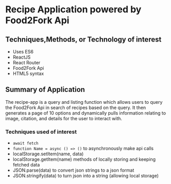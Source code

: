 # Recipe Application powered by Food2Fork Api
## Techniques,Methods, or Technology of interest
- Uses ES6
- ReactJS
- React Router
- Food2Fork Api
- HTML5 syntax

## Summary of Application
The recipe-app is a query and listing function which allows users to query the Food2Fork Api in search of recipes based on the query. It then generates a page of 10 options and dynamically pulls information relating to image, citation, and details for the user to interact with.

### Techniques used of interest

- `await fetch`
- `function Name = async () => ()` to asynchronously make api calls
- localStorage.setItem(name, data)
- localStorage.getItem(name) methods of locally storing and keeping fetched data
- JSON.parse(data) to convert json strings to a json format
- JSON.stringify(data) to turn json into a string (allowing local storage)
